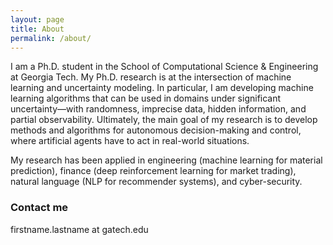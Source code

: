 ```yaml
---
layout: page
title: About
permalink: /about/
---
```


I am a Ph.D. student in the School of Computational Science & Engineering at Georgia Tech. My Ph.D. research is at the intersection of machine learning and uncertainty modeling. In particular, I am developing machine learning algorithms that can be used in domains under significant uncertainty—with randomness, imprecise data, hidden information, and partial observability. Ultimately, the main goal of my research is to develop methods and algorithms for autonomous decision-making and control, where artificial agents have to act in real-world situations.

My research has been applied in engineering (machine learning for material prediction), finance (deep reinforcement learning for market trading), natural language (NLP for recommender systems), and cyber-security. 


### Contact me

firstname.lastname at gatech.edu
